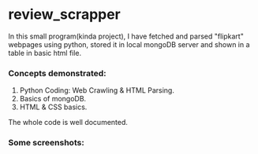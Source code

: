 # review_scrapper

In this small program(kinda project), I have  fetched and parsed "flipkart" webpages using python, stored it in local mongoDB server and shown in a table in basic html file.

### Concepts demonstrated: 
1. Python Coding: Web Crawling & HTML Parsing.
2. Basics of mongoDB.
3. HTML & CSS basics.

The whole code is well documented.

### Some screenshots:
